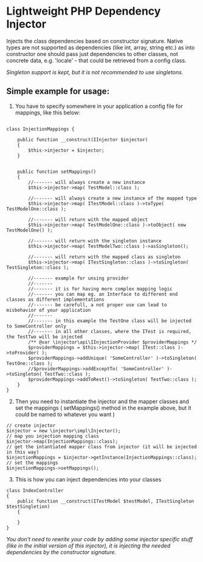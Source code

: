 Lightweight PHP Dependency Injector
=======================

Injects the class dependencies based on constructor signature.
Native types are not supported as dependencies (like int, array, string etc.) as into constructor one should pass just dependencies to other classes, not concrete data, e.g. 'locale' - that could be retrieved from a config class.

_Singleton support is kept, but it is not recommended to use singletons._

Simple example for usage:
------------------------

1) You have to specify somewhere in your application a config file for mappings, like this below:

```

class InjectionMappings {

    public function __construct(IInjector $injector)
    {
        $this->injector = $injector;
    }


    public function setMappings()
    {
        //------- will always create a new instance
        $this->injector->map( TestModel::class );
        
        //------- will always create a new instance of the mapped type
        $this->injector->map( ITestModel::class )->toType( TestModelOne::class );
        
        //------- will return with the mapped object
        $this->injector->map( TestModelOne::class )->toObject( new TestModelOne() );
        
        //------- will return with the singleton instance
        $this->injector->map( TestModelTwo::class )->asSingleton();
        
        //------- will return with the mapped class as singleton
        $this->injector->map( ITestSingleton::class )->toSingleton( TestSingleton::class );
        
        //------- example for unsing provider
        //------- 
        //------- it is for having more complex mapping logic
        //------- you can map eg. an Interface to different end classes as different implementations
        //------- be carefull, a not proper use can lead to misbehavior of your application
        //------- 
        //------- in this example the TestOne class will be injected to SomeController only
        //------- in all other classes, where the ITest is required, the TestTwo will be injected
        /** @var \injector\api\IInjectionProvider $providerMappings */
        $providerMappings = $this->injector->map( ITest::class )->toProvider( );
        $providerMappings->addUnique( 'SomeController' )->toSingleton( TestOne::class );
        //$providerMappings->addExceptTo( 'SomeController' )->toSingleton( TestTwo::class );
        $providerMappings->addToRest()->toSingleton( TestTwo::class );
    }
}

```

2) Then you need to instantiate the injector and the mapper classes and set the mappings ( setMappings() method in the example above, but it could be named to whatever you want )
```
// create injector
$injector = new \injector\impl\Injector();
// map you injection mapping class
$injector->map(InjectionMappings::class);
// get the intantiated mapper class from injector (it will be injected in this way)
$injectionMappings = $injector->getInstance(InjectionMappings::class);
// set the mappings
$injectionMappings->setMappings();
```

3) This is how you can inject dependencies into your classes
```
class IndexController
{
    public function __construct(ITestModel $testModel, ITestSingleton $testSingletion) 
    {
    
    }
}
```

_You don't need to rewrite your code by adding some injector specific stuff (like in the initial version of this injector), it is injecting the needed dependencies by the constructor signature._
